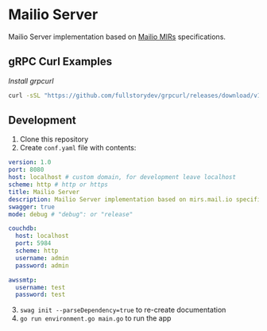 # Mailio Server

Mailio Server implementation based on [Mailio MIRs](https://mirs.mail.io) specifications. 


## gRPC Curl Examples

*Install grpcurl* 

```sh
curl -sSL "https://github.com/fullstorydev/grpcurl/releases/download/v1.8.7/grpcurl_1.8.7_linux_x86_64.tar.gz" | sudo tar -xz -C /usr/local/bin
```

## Development

1. Clone this repository
2. Create `conf.yaml` file with contents:

```yml
version: 1.0
port: 8080
host: localhost # custom domain, for development leave localhost
scheme: http # http or https
title: Mailio Server
description: Mailio Server implementation based on mirs.mail.io specification
swagger: true
mode: debug # "debug": or "release"

couchdb:
  host: localhost
  port: 5984
  scheme: http
  username: admin
  password: admin

awssmtp:
  username: test
  password: test
```
3. `swag init --parseDependency=true` to re-create documentation
4. `go run environment.go main.go` to run the app